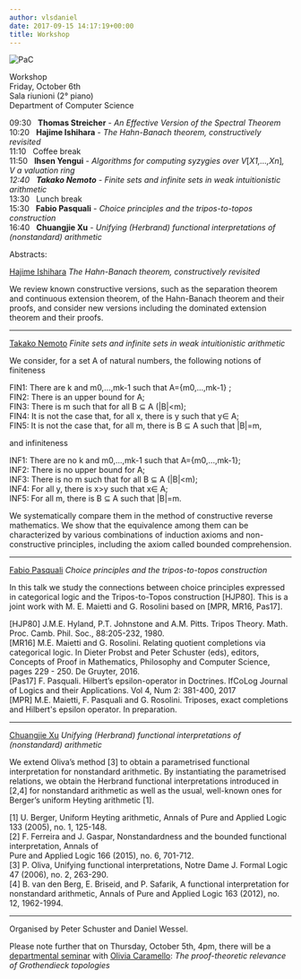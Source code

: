 ```yaml
---
author: vlsdaniel
date: 2017-09-15 14:17:19+00:00
title: Workshop
---
```


![PaC](https://logicseminarverona.files.wordpress.com/2017/08/pac2.jpg)

Workshop\
Friday, October 6th\
Sala riunioni (2° piano)\
Department of Computer Science

09:30   **Thomas Streicher** - _An Effective Version of the Spectral Theorem_\
10:20   **Hajime Ishihara** - _The Hahn-Banach theorem, constructively revisited_\
11:10   Coffee break\
11:50   **Ihsen Yengui** - _Algorithms for computing syzygies over V_[_X1,...,Xn_]_, V a valuation ring\
_12:40   **Takako Nemoto**_ - Finite sets and infinite sets in weak intuitionistic arithmetic_\
13:30   Lunch break\
15:30   **Fabio Pasquali** - _Choice principles and the tripos-to-topos construction_\
16:40   **Chuangjie Xu** - _Unifying (Herbrand) functional interpretations of (nonstandard) arithmetic_

Abstracts:

[Hajime Ishihara](http://www.jaist.ac.jp/profiles/info_e.php?profile_id=48&syozoku=12)
_The Hahn-Banach theorem, constructively revisited_

We review known constructive versions, such as the separation theorem and continuous extension theorem, of the Hahn-Banach theorem and their proofs, and consider new versions including the dominated extension theorem and their proofs.

___

[Takako Nemoto](http://www.jaist.ac.jp/~t-nemoto/)
_Finite sets and infinite sets in weak intuitionistic arithmetic_

We consider, for a set A of natural numbers, the following notions of finiteness

FIN1: There are k and m0,...,mk-1 such that A={m0,...,mk-1} ;\
FIN2: There is an upper bound for A;\
FIN3: There is m such that for all B ⊆ A (|B|<m);\
FIN4: It is not the case that, for all x, there is y such that y∈ A;\
FIN5: It is not the case that, for all m, there is B ⊆ A such that |B|=m,

and infiniteness

INF1: There are no k and m0,...,mk-1 such that A={m0,...,mk-1};\
INF2: There is no upper bound for A;\
INF3: There is no m such that for all B ⊆ A (|B|<m);\
INF4: For all y, there is x>y such that x∈ A;\
INF5: For all m, there is B ⊆ A such that |B|=m.

We systematically compare them in the method of constructive reverse mathematics. We show that the equivalence among them can be characterized by various combinations of induction axioms and non-constructive principles, including the axiom called bounded comprehension.

___

[Fabio Pasquali](http://www.math.unipd.it/en/department/people/user.php?usertype=7&user=897)
_Choice principles and the tripos-to-topos construction_

In this talk we study the connections between choice principles expressed in categorical logic and the Tripos-to-Topos construction [HJP80].
This is a joint work with M. E. Maietti and G. Rosolini based on [MPR, MR16, Pas17].

[HJP80] J.M.E. Hyland, P.T. Johnstone and A.M. Pitts. Tripos Theory. Math. Proc. Camb. Phil. Soc., 88:205-232, 1980.\
[MR16] M.E. Maietti and G. Rosolini. Relating quotient completions via categorical logic. In Dieter Probst and Peter Schuster (eds), editors, Concepts of Proof in Mathematics, Philosophy and Computer Science, pages 229 - 250. De Gruyter, 2016.\
[Pas17] F. Pasquali. Hilbert’s epsilon-operator in Doctrines. IfCoLog Journal of Logics and their Applications. Vol 4, Num 2: 381-400, 2017\
[MPR] M.E. Maietti, F. Pasquali and G. Rosolini. Triposes, exact completions and Hilbert's epsilon operator. In preparation.

___

[Chuangjie Xu](http://cj-xu.github.io/)
_Unifying (Herbrand) functional interpretations of (nonstandard) arithmetic_

We extend Oliva’s method [3] to obtain a parametrised functional interpretation for nonstandard arithmetic. By instantiating the parametrised relations, we obtain the Herbrand functional interpretations introduced in [2,4] for nonstandard arithmetic as well as the usual, well-known ones for Berger’s uniform Heyting arithmetic [1].

[1] U. Berger, Uniform Heyting arithmetic, Annals of Pure and Applied Logic 133 (2005), no. 1, 125-148.\
[2] F. Ferreira and J. Gaspar, Nonstandardness and the bounded functional interpretation, Annals of\
Pure and Applied Logic 166 (2015), no. 6, 701-712.\
[3] P. Oliva, Unifying functional interpretations, Notre Dame J. Formal Logic 47 (2006), no. 2, 263-290.\
[4] B. van den Berg, E. Briseid, and P. Safarik, A functional interpretation for nonstandard arithmetic, Annals of Pure and Applied Logic 163 (2012), no. 12, 1962-1994.

___

Organised by Peter Schuster and Daniel Wessel.



Please note further that on Thursday, October 5th, 4pm,
there will be a [departmental seminar](http://www.di.univr.it/?ent=seminario&id=4085) with [Olivia Caramello](http://www.oliviacaramello.com/):
_The proof-theoretic relevance of Grothendieck topologies_
